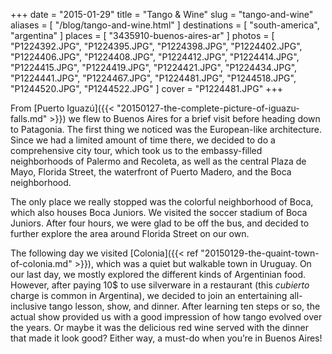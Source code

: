 +++
date    = "2015-01-29"
title   = "Tango & Wine"
slug    = "tango-and-wine"
aliases = [ "/blog/tango-and-wine.html" ]
destinations = [ "south-america", "argentina" ]
places  = [ "3435910-buenos-aires-ar" ]
photos  = [
  "P1224392.JPG", "P1224395.JPG", "P1224398.JPG", "P1224402.JPG", "P1224406.JPG",
  "P1224408.JPG", "P1224412.JPG", "P1224414.JPG", "P1224415.JPG", "P1224419.JPG",
  "P1224421.JPG", "P1224434.JPG", "P1224441.JPG", "P1224467.JPG", "P1224481.JPG",
  "P1244518.JPG", "P1244520.JPG", "P1244522.JPG"
]
cover = "P1224481.JPG"
+++

From [Puerto Iguazú]({{< "20150127-the-complete-picture-of-iguazu-falls.md" >}}) we flew to Buenos Aires for a brief visit before heading down to Patagonia. The first thing we noticed was the European-like architecture. Since we had a limited amount of time there, we decided to do a comprehensive city tour, which took us to the embassy-filled neighborhoods of Palermo and Recoleta, as well as the central Plaza de Mayo, Florida Street, the waterfront of Puerto Madero, and the Boca neighborhood.
<!--more-->
The only place we really stopped was the colorful neighborhood of Boca, which also houses Boca Juniors. We visited the soccer stadium of Boca Juniors. After four hours, we were glad to be off the bus, and decided to further explore the area around Florida Street on our own.

The following day we visited [Colonia]({{< ref "20150129-the-quaint-town-of-colonia.md" >}}), which was a quiet but walkable town in Uruguay. On our last day, we mostly explored the different kinds of Argentinian food. However, after paying 10$ to use silverware in a restaurant (this *cubierto* charge is common in Argentina), we decided to join an entertaining all-inclusive tango lesson, show, and dinner. After learning ten steps or so, the actual show provided us with a good impression of how tango evolved over the years. Or maybe it was the delicious red wine served with the dinner that made it look good? Either way, a must-do when you’re in Buenos Aires!
